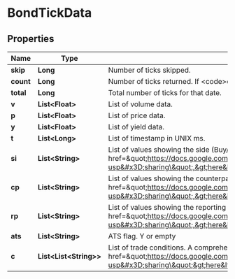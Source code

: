 

# BondTickData


## Properties

| Name | Type | Description | Notes |
|------------ | ------------- | ------------- | -------------|
|**skip** | **Long** | Number of ticks skipped. |  [optional] |
|**count** | **Long** | Number of ticks returned. If &lt;code&gt;count&lt;/code&gt; &lt; &lt;code&gt;limit&lt;/code&gt;, all data for that date has been returned. |  [optional] |
|**total** | **Long** | Total number of ticks for that date. |  [optional] |
|**v** | **List&lt;Float&gt;** | List of volume data. |  [optional] |
|**p** | **List&lt;Float&gt;** | List of price data. |  [optional] |
|**y** | **List&lt;Float&gt;** | List of yield data. |  [optional] |
|**t** | **List&lt;Long&gt;** | List of timestamp in UNIX ms. |  [optional] |
|**si** | **List&lt;String&gt;** | List of values showing the side (Buy/sell) of each trade. List of supported values: &lt;a target&#x3D;\&quot;_blank\&quot; href&#x3D;\&quot;https://docs.google.com/spreadsheets/d/1O3aueXSPOqo7Iuyz4PqDG6yZunHsX8BTefZ2kFk5pz4/edit?usp&#x3D;sharing\&quot;,&gt;here&lt;/a&gt; |  [optional] |
|**cp** | **List&lt;String&gt;** | List of values showing the counterparty of each trade. List of supported values: &lt;a target&#x3D;\&quot;_blank\&quot; href&#x3D;\&quot;https://docs.google.com/spreadsheets/d/1O3aueXSPOqo7Iuyz4PqDG6yZunHsX8BTefZ2kFk5pz4/edit?usp&#x3D;sharing\&quot;,&gt;here&lt;/a&gt; |  [optional] |
|**rp** | **List&lt;String&gt;** | List of values showing the reporting party of each trade. List of supported values: &lt;a target&#x3D;\&quot;_blank\&quot; href&#x3D;\&quot;https://docs.google.com/spreadsheets/d/1O3aueXSPOqo7Iuyz4PqDG6yZunHsX8BTefZ2kFk5pz4/edit?usp&#x3D;sharing\&quot;,&gt;here&lt;/a&gt; |  [optional] |
|**ats** | **List&lt;String&gt;** | ATS flag. Y or empty |  [optional] |
|**c** | **List&lt;List&lt;String&gt;&gt;** | List of trade conditions. A comprehensive list of trade conditions code can be found &lt;a target&#x3D;\&quot;_blank\&quot; href&#x3D;\&quot;https://docs.google.com/spreadsheets/d/1O3aueXSPOqo7Iuyz4PqDG6yZunHsX8BTefZ2kFk5pz4/edit?usp&#x3D;sharing\&quot;&gt;here&lt;/a&gt; |  [optional] |



